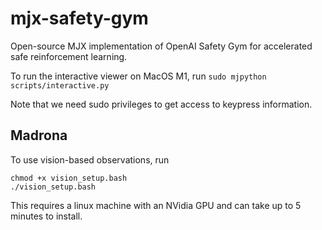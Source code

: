 # mjx-safety-gym
Open-source MJX implementation of OpenAI Safety Gym for accelerated safe reinforcement learning.

To run the interactive viewer on MacOS M1, run
```sudo mjpython scripts/interactive.py ```

Note that we need sudo privileges to get access to keypress information. 


## Madrona
To use vision-based observations, run 
```
chmod +x vision_setup.bash
./vision_setup.bash
```
This requires a linux machine with an NVidia GPU and can take up to 5 minutes to install.

